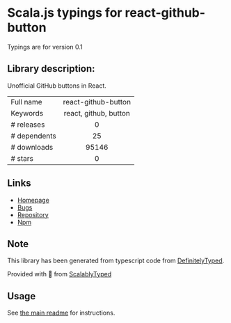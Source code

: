 
# Scala.js typings for react-github-button

Typings are for version 0.1

## Library description:
Unofficial GitHub buttons in React.

|                    |                 |
| ------------------ | :-------------: |
| Full name          | react-github-button |
| Keywords           | react, github, button |
| # releases         | 0 |
| # dependents       | 25 |
| # downloads        | 95146 |
| # stars            | 0 |

## Links
- [Homepage](https://github.com/benjycui/react-github-button#readme)
- [Bugs](https://github.com/benjycui/react-github-button/issues)
- [Repository](https://github.com/benjycui/react-github-button)
- [Npm](https://www.npmjs.com/package/react-github-button)
    


## Note
This library has been generated from typescript code from [DefinitelyTyped](https://definitelytyped.org).

Provided with :purple_heart: from [ScalablyTyped](https://github.com/oyvindberg/ScalablyTyped)

## Usage
See [the main readme](../../readme.md) for instructions.


